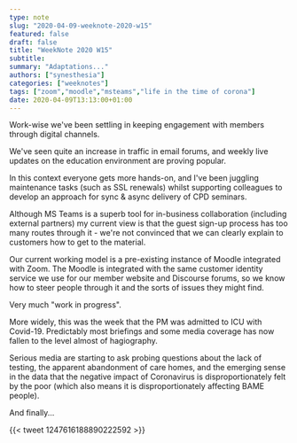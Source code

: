 ```yaml
---
type: note
slug: "2020-04-09-weeknote-2020-w15"
featured: false
draft: false
title: "WeekNote 2020 W15"
subtitle: 
summary: "Adaptations..."
authors: ["synesthesia"]
categories: ["weeknotes"]
tags: ["zoom","moodle","msteams","life in the time of corona"]
date: 2020-04-09T13:13:00+01:00
---
```


Work-wise we've been settling in keeping engagement with members through digital channels.

We've seen quite an increase in traffic in email forums, and weekly live updates on the education environment are proving popular.

In this context everyone gets more hands-on, and 
I've been juggling maintenance tasks (such as SSL renewals) whilst supporting colleagues to develop an approach for sync & async delivery of CPD seminars.

Although MS Teams is a superb tool for in-business collaboration (including external partners) my current view is that the guest sign-up process has too many routes through it - we're not convinced that we can clearly explain to customers how to get to the material.

Our current working model is a pre-existing instance of Moodle integrated with Zoom. The Moodle is integrated with the same customer identity service we use for our member website and Discourse forums, so we know how to steer people through it and the sorts of issues they might find.

Very much "work in progress".

More widely, this was the week that the PM was admitted to ICU with Covid-19. Predictably most briefings and some media coverage has now fallen to the level almost of hagiography.

Serious media are starting to ask probing questions about the lack of testing, the apparent abandonment of care homes, and the emerging sense in the data that the negative impact of Coronavirus is disproportionately felt by the poor (which also means it is disproportionately affecting BAME people).

And finally...

{{< tweet 1247616188890222592 >}}





